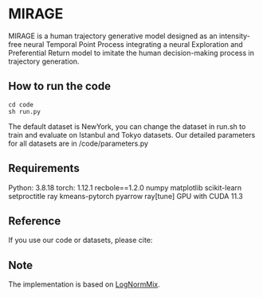 # MIRAGE
MIRAGE is a human trajectory generative model designed as an intensity-free neural Temporal Point Process integrating a neural Exploration and Preferential Return model to imitate the human decision-making process in trajectory generation.

## How to run the code
```
cd code
sh run.py
```
The default dataset is NewYork, you can change the dataset in run.sh to train and evaluate on Istanbul and Tokyo datasets.
Our detailed parameters for all datasets are in /code/parameters.py

## Requirements
Python: 3.8.18
torch: 1.12.1
recbole==1.2.0
numpy
matplotlib
scikit-learn
setproctitle
ray
kmeans-pytorch
pyarrow
ray[tune]
GPU with CUDA 11.3

## Reference
If you use our code or datasets, please cite:

## Note
The implementation is based on [LogNormMix](https://github.com/shchur/ifl-tpp).

